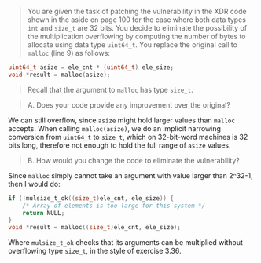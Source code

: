 > You are given the task of patching the vulnerability in the XDR code shown in
the aside on page 100 for the case where both data types `int` and `size_t` are
32 bits. You decide to eliminate the possibility of the multiplication
overflowing by computing the number of bytes to allocate using data type
`uint64_t`. You replace the original call to `malloc` (line 9) as follows:
```c
uint64_t asize = ele_cnt * (uint64_t) ele_size;
void *result = malloc(asize);
```
> Recall that the argument to `malloc` has type `size_t`.

> A. Does your code provide any improvement over the original?

We can still overflow, since `asize` might hold larger values than `malloc`
accepts. When calling `malloc(asize)`, we do an implicit narrowing conversion
from `uint64_t` to `size_t`, which on 32-bit-word machines is 32 bits long,
therefore not enough to hold the full range of `asize` values.

> B. How would you change the code to eliminate the vulnerability?

Since `malloc` simply cannot take an argument with value larger than 2^32-1,
then I would do:
```c
if (!mulsize_t_ok((size_t)ele_cnt, ele_size)) {
    /* Array of elements is too large for this system */
    return NULL;
}
void *result = malloc((size_t)ele_cnt, ele_size);
```

Where `mulsize_t_ok` checks that its arguments can be multiplied without
overflowing type `size_t`, in the style of exercise 3.36.
